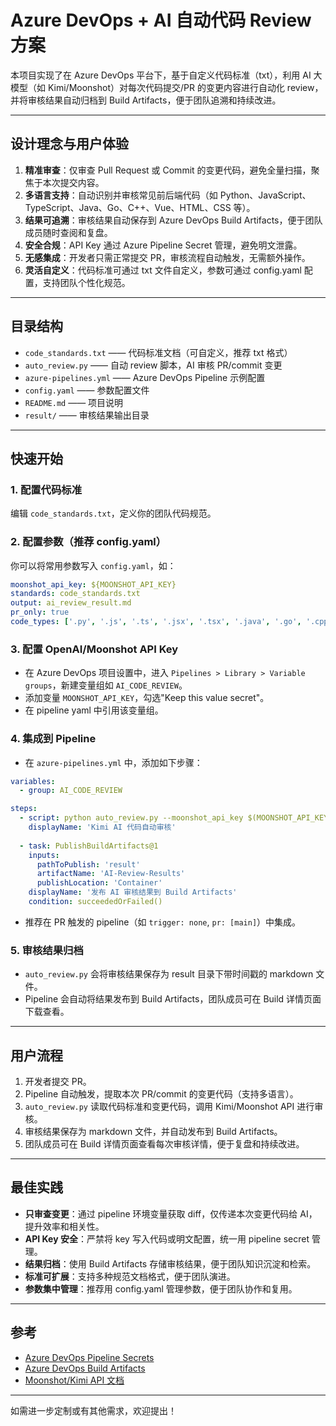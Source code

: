 # Azure DevOps + AI 自动代码 Review 方案

本项目实现了在 Azure DevOps 平台下，基于自定义代码标准（txt），利用 AI 大模型（如 Kimi/Moonshot）对每次代码提交/PR 的变更内容进行自动化 review，并将审核结果自动归档到 Build Artifacts，便于团队追溯和持续改进。

---

## 设计理念与用户体验

1. **精准审查**：仅审查 Pull Request 或 Commit 的变更代码，避免全量扫描，聚焦于本次提交内容。
2. **多语言支持**：自动识别并审核常见前后端代码（如 Python、JavaScript、TypeScript、Java、Go、C++、Vue、HTML、CSS 等）。
3. **结果可追溯**：审核结果自动保存到 Azure DevOps Build Artifacts，便于团队成员随时查阅和复盘。
4. **安全合规**：API Key 通过 Azure Pipeline Secret 管理，避免明文泄露。
5. **无感集成**：开发者只需正常提交 PR，审核流程自动触发，无需额外操作。
6. **灵活自定义**：代码标准可通过 txt 文件自定义，参数可通过 config.yaml 配置，支持团队个性化规范。

---

## 目录结构

- `code_standards.txt`    —— 代码标准文档（可自定义，推荐 txt 格式）
- `auto_review.py`        —— 自动 review 脚本，AI 审核 PR/commit 变更
- `azure-pipelines.yml`   —— Azure DevOps Pipeline 示例配置
- `config.yaml`           —— 参数配置文件
- `README.md`             —— 项目说明
- `result/`               —— 审核结果输出目录

---

## 快速开始

### 1. 配置代码标准
编辑 `code_standards.txt`，定义你的团队代码规范。

### 2. 配置参数（推荐 config.yaml）
你可以将常用参数写入 `config.yaml`，如：
```yaml
moonshot_api_key: ${MOONSHOT_API_KEY}
standards: code_standards.txt
output: ai_review_result.md
pr_only: true
code_types: ['.py', '.js', '.ts', '.jsx', '.tsx', '.java', '.go', '.cpp', '.vue', '.html', '.css']
```

### 3. 配置 OpenAI/Moonshot API Key
- 在 Azure DevOps 项目设置中，进入 `Pipelines > Library > Variable groups`，新建变量组如 `AI_CODE_REVIEW`。
- 添加变量 `MOONSHOT_API_KEY`，勾选"Keep this value secret"。
- 在 pipeline yaml 中引用该变量组。

### 4. 集成到 Pipeline
- 在 `azure-pipelines.yml` 中，添加如下步骤：
```yaml
variables:
  - group: AI_CODE_REVIEW

steps:
  - script: python auto_review.py --moonshot_api_key $(MOONSHOT_API_KEY)
    displayName: 'Kimi AI 代码自动审核'
  
  - task: PublishBuildArtifacts@1
    inputs:
      pathToPublish: 'result'
      artifactName: 'AI-Review-Results'
      publishLocation: 'Container'
    displayName: '发布 AI 审核结果到 Build Artifacts'
    condition: succeededOrFailed()
```
- 推荐在 PR 触发的 pipeline（如 `trigger: none`, `pr: [main]`）中集成。

### 5. 审核结果归档
- `auto_review.py` 会将审核结果保存为 result 目录下带时间戳的 markdown 文件。
- Pipeline 会自动将结果发布到 Build Artifacts，团队成员可在 Build 详情页面下载查看。

---

## 用户流程

1. 开发者提交 PR。
2. Pipeline 自动触发，提取本次 PR/commit 的变更代码（支持多语言）。
3. `auto_review.py` 读取代码标准和变更代码，调用 Kimi/Moonshot API 进行审核。
4. 审核结果保存为 markdown 文件，并自动发布到 Build Artifacts。
5. 团队成员可在 Build 详情页面查看每次审核详情，便于复盘和持续改进。

---

## 最佳实践
- **只审查变更**：通过 pipeline 环境变量获取 diff，仅传递本次变更代码给 AI，提升效率和相关性。
- **API Key 安全**：严禁将 key 写入代码或明文配置，统一用 pipeline secret 管理。
- **结果归档**：使用 Build Artifacts 存储审核结果，便于团队知识沉淀和检索。
- **标准可扩展**：支持多种规范文档格式，便于团队演进。
- **参数集中管理**：推荐用 config.yaml 管理参数，便于团队协作和复用。

---

## 参考
- [Azure DevOps Pipeline Secrets](https://learn.microsoft.com/en-us/azure/devops/pipelines/process/variables)
- [Azure DevOps Build Artifacts](https://learn.microsoft.com/en-us/azure/devops/pipelines/artifacts/build-artifacts)
- [Moonshot/Kimi API 文档](https://platform.moonshot.cn/docs/api-reference)

---

如需进一步定制或有其他需求，欢迎提出！ 